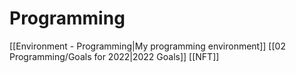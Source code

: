 # Programming
[[Environment - Programming|My programming environment]]
[[02 Programming/Goals for 2022|2022 Goals]]
[[NFT]]